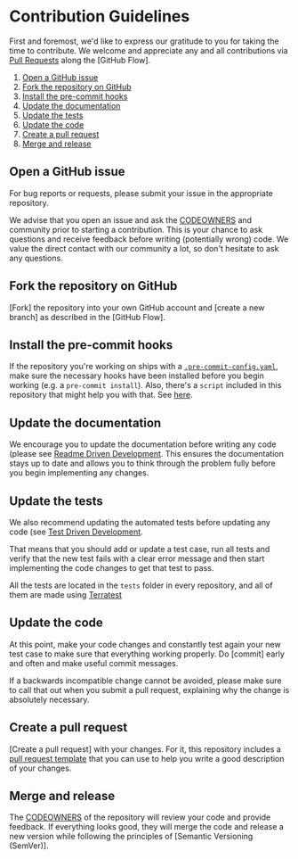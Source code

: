 # Contribution Guidelines

First and foremost, we'd like to express our gratitude to you for taking the time to contribute.
We welcome and appreciate any and all contributions via
[Pull Requests] along the [GitHub Flow].

1. [Open a GitHub issue](#open-a-github-issue)
2. [Fork the repository on GitHub](#fork-the-repository-on-github)
3. [Install the pre-commit hooks](#install-the-pre-commit-hooks)
4. [Update the documentation](#update-the-documentation)
5. [Update the tests](#update-the-tests)
6. [Update the code](#update-the-code)
7. [Create a pull request](#create-a-pull-request)
8. [Merge and release](#merge-and-release)

## Open a GitHub issue

For bug reports or requests, please submit your issue in the appropriate repository.

We advise that you open an issue and ask the
[CODEOWNERS](.github/CODEOWNERS) and community prior to starting a contribution.
This is your chance to ask questions and receive feedback before
writing (potentially wrong) code. We value the direct contact with our community
a lot, so don't hesitate to ask any questions.

## Fork the repository on GitHub

[Fork] the repository into your own GitHub account and [create a new branch] as
described in the [GitHub Flow].

## Install the pre-commit hooks

If the repository you're working on ships with a
[`.pre-commit-config.yaml`][pre-commit-file],
make sure the necessary hooks have been installed before you begin working
(e.g. a `pre-commit install`). Also, there's a `script` included in this repository that might help you with that. See [here](DevEx/scripts/hooks/install-pre-commit-hooks-deps.sh).

## Update the documentation

We encourage you to update the documentation before writing any code (please see
[Readme Driven Development](https://tom.preston-werner.com/2010/08/23/readme-driven-development.html). This ensures the
documentation stays up to date and allows you to think through the problem fully before you begin implementing any
changes.

## Update the tests

We also recommend updating the automated tests before updating any code
(see [Test Driven Development](https://en.wikipedia.org/wiki/Test-driven_development).

That means that you should add or update a test case, run all tests and verify
that the new test fails with a clear error message and then start implementing
the code changes to get that test to pass.

All the tests are located in the `tests` folder in every repository, and all of them are made using [Terratest](https://terratest.gruntwork.io/)

## Update the code

At this point, make your code changes and constantly test again your new test case to make sure that everything working
properly. Do [commit] early and often and make useful commit messages.

If a backwards incompatible change cannot be avoided, please make sure to call that out when you submit a pull request,
explaining why the change is absolutely necessary.

## Create a pull request

[Create a pull request] with your changes. For it, this repository includes a [pull request template](.github/PULL_REQUEST_TEMPLATE/PULL_REQUEST_TEMPLATE.md) that you can use to help you write a good description of your changes.

## Merge and release

The [CODEOWNERS](.github/CODEOWNERS) of the repository will review your code and provide feedback.
If everything looks good, they will merge the code and release a new version while following the principles of [Semantic Versioning (SemVer)].

<!-- References -->

<!-- markdown-link-check-disable -->
[Pull Requests]: https://github.com/mineiros-io/terraform-aws-dynamodb/pulls
[pre-commit-file]: https://github.com/mineiros-io/terraform-aws-dynamodb/blob/master/.pre-commit-config.yaml
<!-- markdown-link-check-enable -->
